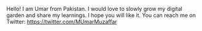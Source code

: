 Hello! I am Umar from Pakistan.
I would love to slowly grow my digital garden and share my learnings.
I hope you will like it.
You can reach me on Twitter: https://twitter.com/MUmarMuzaffar
